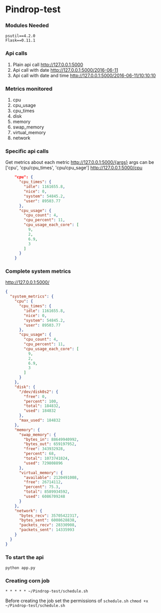 # Pindrop-test

### Modules Needed
```
psutil==4.2.0
Flask==0.11.1
```

### Api calls

1. Plain api call http://127.0.0.1:5000
2. Api call with date http://127.0.0.1:5000/2016-06-11
3. Api call with date and time http://127.0.0.1:5000/2016-06-11/10:10:10

### Metrics monitored

1. cpu
  1. cpu_usage
  2. cpu_times
2. disk
3. memory
  1. swap_memory
  2. virtual_memory
4. network

### Specific api calls

Get metrics about each metric
http://127.0.0.1:5000/{args}
args can be ['cpu', 'cpu/cpu_times', 'cpu/cpu_sage']
http://127.0.0.1:5000/cpu
```json
    "cpu": {
      "cpu_times": {
        "idle": 1161655.8,
        "nice": 0,
        "system": 54845.2,
        "user": 89503.77
      },
      "cpu_usage": {
        "cpu_count": 4,
        "cpu_percent": 11,
        "cpu_usage_each_core": [
          9,
          2,
          6.9,
          3
        ]
      }
    }
```

### Complete system metrics
http://127.0.0.1:5000/
```json
{
  "system_metrics": {
    "cpu": {
      "cpu_times": {
        "idle": 1161655.8,
        "nice": 0,
        "system": 54845.2,
        "user": 89503.77
      },
      "cpu_usage": {
        "cpu_count": 4,
        "cpu_percent": 11,
        "cpu_usage_each_core": [
          9,
          2,
          6.9,
          3
        ]
      }
    },
    "disk": {
      "/dev/disk0s2": {
        "free": 0,
        "percent": 100,
        "total": 184832,
        "used": 184832
      },
      "max_used": 184832
    },
    "memory": {
      "swap_memory": {
        "bytes_in": 88649940992,
        "bytes_out": 659197952,
        "free": 343932928,
        "percent": 68,
        "total": 1073741824,
        "used": 729808896
      },
      "virtual_memory": {
        "available": 2120491008,
        "free": 26714112,
        "percent": 75.3,
        "total": 8589934592,
        "used": 6086709248
      }
    },
    "network": {
      "bytes_recv": 35705422317,
      "bytes_sent": 6008628838,
      "packets_recv": 28330908,
      "packets_sent": 14335993
    }
  }
}
```

### To start the api
```shell
python app.py
```

### Creating corn job
```
* * * * * ~/Pindrop-test/schedule.sh
```
Before creating the job set the permissions of ```schedule.sh```
```chmod +x ~/Pindrop-test/schedule.sh```
